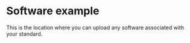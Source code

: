 # Software example

This is the location where you can upload any software associated with your standard.

